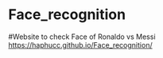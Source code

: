 # Face_recognition
#Website to check Face of Ronaldo vs Messi
https://haphucc.github.io/Face_recognition/
